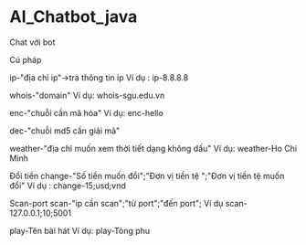 # AI_Chatbot_java
Chat với bot 

Cú pháp 

ip-"địa chỉ ip"->tra thông tin ip
Ví dụ : ip-8.8.8.8

whois-"domain"
Ví dụ: whois-sgu.edu.vn

enc-"chuỗi cần mã hóa"
Ví dụ: enc-hello

dec-"chuỗi md5 cần giải mã"

weather-"địa chỉ muốn xem thời tiết dạng không dấu"
Ví dụ: weather-Ho Chi Minh

Đổi tiền 
change-"Số tiền muốn đổi";"Đơn vị tiền tệ ";"Đơn vị tiền 
tệ muốn đổi"
Ví dụ : change-15;usd;vnd


Scan-port
scan-"ip cần scan";"từ port";"đến port";
Ví dụ scan-127.0.0.1;10;5001

play-Tên bài hát
Ví dụ: 
play-Tòng phu
